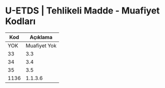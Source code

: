 # U-ETDS | Tehlikeli Madde - Muafiyet Kodları
|Kod|Açıklama
|---|---
|YOK|Muafiyet Yok
|33|3.3
|34|3.4
|35|3.5
|1136|1.1.3.6
